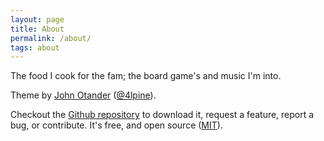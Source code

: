 ```yaml
---
layout: page
title: About 
permalink: /about/
tags: about
---
```

The food I cook for the fam; the board game's and music I'm into.

Theme by [John Otander](http://johnotander.com)
([@4lpine](https://twitter.com/4lpine)).

Checkout the [Github repository](https://github.com/johnotander/pixyll) to download it,
request a feature, report a bug, or contribute. It's free, and open source
([MIT](http://opensource.org/licenses/MIT)).

